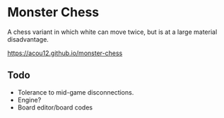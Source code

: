 # Monster Chess

A chess variant in which white can move twice, but is at a large material disadvantage.

https://acou12.github.io/monster-chess

## Todo

- Tolerance to mid-game disconnections.
- Engine?
- Board editor/board codes
